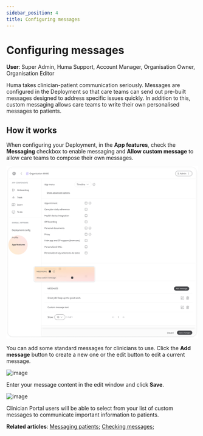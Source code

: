 ```yaml
---
sidebar_position: 4
title: Configuring messages 
---
```

# Configuring messages
**User**: Super Admin, Huma Support, Account Manager, Organisation Owner, Organisation Editor

Huma takes clinician-patient communication seriously. Messages are configured in the Deployment so that care teams can send out pre-built messages designed to address specific issues quickly. In addition to this, custom messaging allows care teams to write their own personalised messages to patients.
## How it works​
When configuring your Deployment, in the **App features**, check the **Messaging** checkbox to enable messaging and **Allow custom message** to allow care teams to compose their own messages.

![image](./assets/Messaging01.png)

You can add some standard messages for clinicians to use. Click the **Add message** button to create a new one or the edit button to edit a current message.

![image](./assets/Messaging02.png)

Enter your message content in the edit window and click **Save**.

![image](./assets/Messaging03.png)

Clinician Portal users will be able to select from your list of custom messages to communicate important information to patients.

**Related articles**: [Messaging patients](../../../clinician-portal/telemedicine/messaging-patients.md); [Checking messages](../../../huma-app/features/messages.md);
